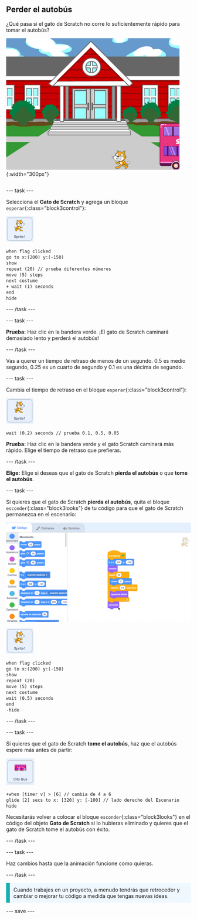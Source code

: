 ## Perder el autobús

<div style="display: flex; flex-wrap: wrap">
<div style="flex-basis: 200px; flex-grow: 1; margin-right: 15px;">
¿Qué pasa si el gato de Scratch no corre lo suficientemente rápido para tomar el autobús?
</div>
<div>

![El gato de Scratch pierde el autobús.](Images/cat-misses-bus.png){:width="300px"}

</div>
</div>

--- task ---

Selecciona el **Gato de Scratch** y agrega un bloque `esperar`{:class="block3control"}:

![El objeto gato de Scratch.](images/scratch-cat-sprite.png)

```blocks3
when flag clicked
go to x:(200) y:(-150) 
show
repeat (20) // prueba diferentes números
move (5) steps 
next costume 
+ wait (1) seconds
end
hide
```
--- /task ---

--- task ---

**Prueba:** Haz clic en la bandera verde. ¡El gato de Scratch caminará demasiado lento y perderá el autobús!

--- /task ---

Vas a querer un tiempo de retraso de menos de un segundo. 0.5 es medio segundo, 0.25 es un cuarto de segundo y 0.1 es una décima de segundo.

--- task ---

Cambia el tiempo de retraso en el bloque `esperar`{:class="block3control"}:

![El objeto gato de Scratch.](images/scratch-cat-sprite.png)

```blocks3
wait (0.2) seconds // prueba 0.1, 0.5, 0.05
```

**Prueba:** Haz clic en la bandera verde y el gato Scratch caminará más rápido. Elige el tiempo de retraso que prefieras.

--- /task ---

**Elige:** Elige si deseas que el gato de Scratch **pierda el autobús** o que **tome el autobús**.

--- task ---

Si quieres que el gato de Scratch **pierda el autobús**, quita el bloque `esconder`{:class="block3looks"} de tu código para que el gato de Scratch permanezca en el escenario:

![Arrastra el bloque 'esconder' del script en el área de Código al menú de Bloques para eliminar el bloque del script.](images/removing-blocks-at-script-ends.gif)

![El objeto gato de Scratch.](images/scratch-cat-sprite.png)

```blocks3
when flag clicked
go to x:(200) y:(-150) 
show
repeat (20) 
move (5) steps 
next costume
wait (0.5) seconds 
end
-hide
```
--- /task ---

--- task ---

Si quieres que el gato de Scratch **tome el autobús**, haz que el autobús espere más antes de partir:

![El objeto Autobús.](images/bus-sprite.png)

```blocks3
+when [timer v] > [6] // cambia de 4 a 6
glide [2] secs to x: [320] y: [-100] // lado derecho del Escenario
hide
```

Necesitarás volver a colocar el bloque `esconder`{:class="block3looks"} en el código del objeto **Gato de Scratch** si lo hubieras eliminado y quieres que el gato de Scratch tome el autobús con éxito.

--- /task ---

--- task ---

Haz cambios hasta que la animación funcione como quieras.

--- /task ---

<p style="border-left: solid; border-width:10px; border-color: #0faeb0; background-color: aliceblue; padding: 10px;">
Cuando trabajes en un proyecto, a menudo tendrás que retroceder y cambiar o mejorar tu código a medida que tengas nuevas ideas. 
</p>

--- save ---


